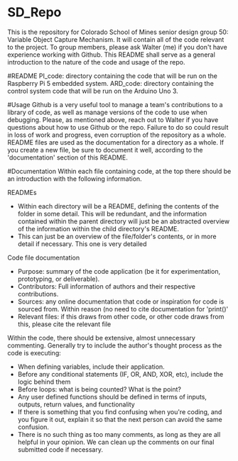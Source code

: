 # SD_Repo
This is the repository for Colorado School of Mines senior design group 50: Variable Object Capture Mechanism. It will contain all of the code relevant to the project. To group members, please ask Walter (me) if you don't have experience working with Github. This README shall serve as a general introduction to the nature of the code and usage of the repo. 

#README
PI_code: directory containing the code that will be run on the Raspberry Pi 5 embedded system. 
ARD_code: directory containing the control system code that will be run on the Arduino Uno 3. 

#Usage
Github is a very useful tool to manage a team's contributions to a library of code, as well as manage versions of the code to use when debugging. Please, as mentioned above, reach out to Walter if you have questions about how to use Github or the repo. Failure to do so could result in loss of work and progress, even corruption of the repository as a whole. README files are used as the documentation for a directory as a whole. If you create a new file, be sure to document it well, according to the 'documentation' section of this README.

#Documentation
Within each file containing code, at the top there should be an introduction with the following information.

READMEs
* Within each directory will be a README, defining the contents of the folder in some detail. This will be redundant, and the information contained within the parent directory will just be an abstracted overview of the information within the child directory's README.
* This can just be an overview of the file/folder's contents, or in more detail if necessary. This one is very detailed

Code file documentation
* Purpose: summary of the code application (be it for experimentation, prototyping, or deliverable).
* Contributors: Full information of authors and their respective contributions.
* Sources: any online documentation that code or inspiration for code is sourced from. Within reason (no need to cite documentation for 'print()'
* Relevant files: if this draws from other code, or other code draws from this, please cite the relevant file

Within the code, there should be extensive, almost unnecessary commenting. Generally try to include the author's thought process as the code is executing:
* When defining variables, include their application.
* Before any conditional statements (IF, OR, AND, XOR, etc), include the logic behind them
* Before loops: what is being counted? What is the point?
* Any user defined functions should be defined in terms of inputs, outputs, return values, and functionality
* If there is something that you find confusing when you're coding, and you figure it out, explain it so that the next person can avoid the same confusion.
* There is no such thing as too many comments, as long as they are all helpful in your opinion. We can clean up the comments on our final submitted code if necessary. 

